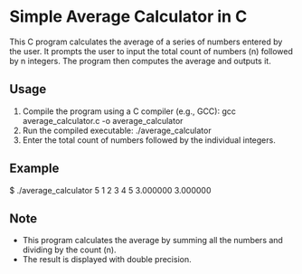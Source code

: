 # Simple Average Calculator in C

This C program calculates the average of a series of numbers entered by the user. It prompts the user to input the total count of numbers (n) followed by n integers. The program then computes the average and outputs it.

## Usage
1. Compile the program using a C compiler (e.g., GCC):
gcc average_calculator.c -o average_calculator
2. Run the compiled executable:
./average_calculator
3. Enter the total count of numbers followed by the individual integers.

## Example
$ ./average_calculator
5
1
2
3
4
5
3.000000
3.000000

## Note
- This program calculates the average by summing all the numbers and dividing by the count (n).
- The result is displayed with double precision.
